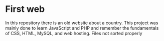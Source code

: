 # First web
In this repository there is an old website about a country. This project was mainly done to learn JavaScript and PHP and remember the fundamentals of CSS, HTML, MySQL, and web hosting. 
Files not sorted properly
